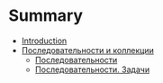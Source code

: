 # Summary

* [Introduction](README.md)
* [Последовательности и коллекции](chapter_seq/README.md)
  * [Последовательности](chapter_seq/1-seq.md)
  * [Последовательности. Задачи](chapter_seq/1-seq-tasks.md)

